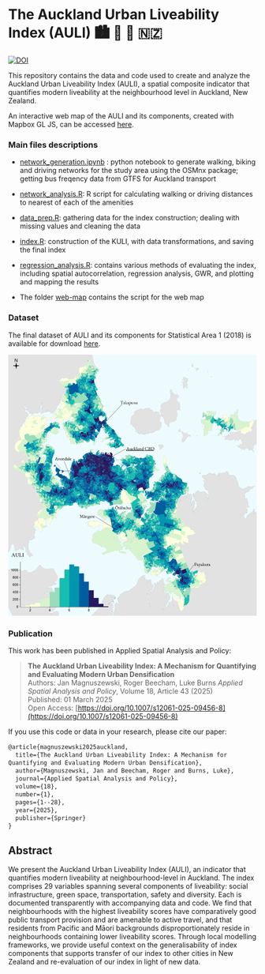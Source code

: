 # The Auckland Urban Liveability Index (AULI) 🏙 🏡 🚈 🇳🇿

[![DOI](https://zenodo.org/badge/DOI/10.1007/s12061-025-09456-8.svg)](https://doi.org/10.1007/s12061-025-09456-8)

This repository contains the data and code used to create and analyze the Auckland Urban Liveability Index (AULI), a spatial composite indicator that quantifies modern liveability at the neighbourhood level in Auckland, New Zealand.

An interactive web map of the AULI and its components, created with Mapbox GL JS, can be accessed [here](https://jan.magnuszewski.com/auli).

### Main files descriptions

- [network_generation.ipynb](https://github.com/jankomag/uli-nz/blob/master/network_generation.ipynb) : python notebook to generate walking, biking and driving networks for the study area using the OSMnx package; getting bus freqency data from GTFS for Auckland transport

- [network_analysis.R](https://github.com/jankomag/uli-nz/blob/master/network-analysis.R): R script for calculating walking or driving distances to nearest of each of the amenities

- [data_prep.R](https://github.com/jankomag/uli-nz/blob/master/data_prep.R): gathering data for the index construction; dealing with missing values and cleaning the data

- [index.R](https://github.com/jankomag/uli-nz/blob/master/index.R): construction of the KULI, with data transformations, and saving the final index

- [regression_analysis.R](https://github.com/jankomag/uli-nz/blob/master/regression_analysis.R): contains various methods of evaluating the index, including spatial autocorrelation, regression analysis, GWR, and plotting and mapping the results

- The folder [web-map](https://github.com/jankomag/uli-nz/tree/master/web-map) contains the script for the web map

### Dataset

The final dataset of AULI and its components for Statistical Area 1 (2018) is available for download [here](https://doi.org/10.6084/m9.figshare.28558343.v1).

<p align="center">
  <img src="res/AULI_auckland.png" alt="AULI" width="800"/>
</p>

### Publication

This work has been published in Applied Spatial Analysis and Policy:

> **The Auckland Urban Liveability Index: A Mechanism for Quantifying and Evaluating Modern Urban Densification**  
> Authors: Jan Magnuszewski, Roger Beecham, Luke Burns
> *Applied Spatial Analysis and Policy*, Volume 18, Article 43 (2025)  
> Published: 01 March 2025  
> Open Access: [https://doi.org/10.1007/s12061-025-09456-8](https://doi.org/10.1007/s12061-025-09456-8)


If you use this code or data in your research, please cite our paper:

```
@article{magnuszewski2025auckland,
  title={The Auckland Urban Liveability Index: A Mechanism for Quantifying and Evaluating Modern Urban Densification},
  author={Magnuszewski, Jan and Beecham, Roger and Burns, Luke},
  journal={Applied Spatial Analysis and Policy},
  volume={18},
  number={1},
  pages={1--28},
  year={2025},
  publisher={Springer}
}
```

## Abstract

We present the Auckland Urban Liveability Index (AULI), an indicator that quantifies modern liveability at neighbourhood-level in Auckland. The index comprises 29 variables spanning several components of liveability: social infrastructure, green space, transportation, safety and diversity. Each is documented transparently with accompanying data and code. We find that neighbourhoods with the highest liveability scores have comparatively good public transport provision and are amenable to active travel, and that residents from Pacific and Māori backgrounds disproportionately reside in neighbourhoods containing lower liveability scores. Through local modelling frameworks, we provide useful context on the generalisability of index components that supports transfer of our index to other cities in New Zealand and re-evaluation of our index in light of new data.
